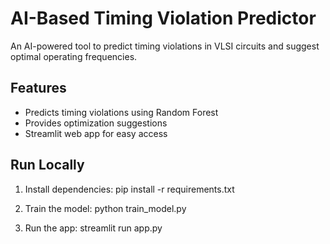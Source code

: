 # AI-Based Timing Violation Predictor

An AI-powered tool to predict timing violations in VLSI circuits and suggest optimal operating frequencies.

## Features
- Predicts timing violations using Random Forest
- Provides optimization suggestions
- Streamlit web app for easy access

## Run Locally
1. Install dependencies:
   pip install -r requirements.txt

2. Train the model:
   python train_model.py

3. Run the app:
   streamlit run app.py
